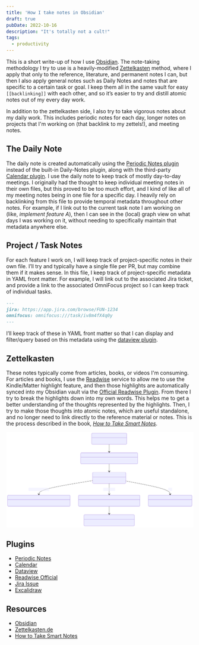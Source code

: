 ```yaml
---
title: 'How I take notes in Obsidian'
draft: true
pubDate: 2022-10-16
description: "It's totally not a cult!"
tags:
  - productivity
---
```


This is a short write-up of how I use [Obsidian](https://obsidian.md). The note-taking methodology I try to use is a heavily-modified [Zettelkasten](https://zettelkasten.de) method, where I apply that only to the reference, literature, and permanent notes I can, but then I also apply general notes such as Daily Notes and notes that are specific to a certain task or goal. I keep them all in the same vault for easy `[[backlinking]]` with each other, and so it’s easier to try and distill atomic notes out of my every day work.

In addition to the zettelkasten side, I also try to take vigorous notes about my daily work. This includes periodic notes for each day, longer notes on projects that I'm working on (that backlink to my zettels!), and meeting notes.

## The Daily Note

The daily note is created automatically using the [Periodic Notes plugin](https://github.com/liamcain/obsidian-periodic-notes) instead of the built-in Daily-Notes plugin, along with the third-party [Calendar plugin](https://github.com/liamcain/obsidian-calendar-plugin). I use the daily note to keep track of mostly day-to-day meetings. I originally had the thought to keep individual meeting notes in their own files, but this proved to be too much effort, and I kind of like all of my meeting notes being in one file for a specific day. I heavily rely on backlinking from this file to provide temporal metadata throughout other notes. For example, if I link out to the current task note I am working on (like, _implement feature A_), then I can see in the (local) graph view on what days I was working on it, without needing to specifically maintain that metadata anywhere else.

## Project / Task Notes

For each feature I work on, I will keep track of project-specific notes in their own file. I’ll try and typically have a single file per PR, but may combine them if it makes sense. In this file, I keep track of project-specific metadata in YAML front matter. For example, I will link out to the associated Jira ticket, and provide a link to the associated OmniFocus project so I can keep track of individual tasks.

```markdown
---
jira: https://app.jira.com/browse/FUN-1234
omnifocus: omnifocus:///task/iv8m4fX4q0y
---
```

I’ll keep track of these in YAML front matter so that I can display and filter/query based on this metadata using the [dataview plugin]().

## Zettelkasten

These notes typically come from articles, books, or videos I'm consuming. For articles and books, I use the
[Readwise](https://readwise.io) service to allow me to use the Kindle/Matter highlight feature, and then those
highlights are automatically synced into my Obsidian vault via the [Official Readwise Plugin](https://github.com/readwiseio/obsidian-readwise). From there I try to break the highlights down into my own words. This helps me to get a better understanding of the thoughts represented by the highlights. Then, I try to make those thoughts into atomic notes, which are useful standalone, and no longer need to link directly to the reference material or notes. This is the process described in the book, _[How to Take Smart Notes](https://www.amazon.com/How-Take-Smart-Notes-Nonfiction/dp/1542866502)_.

![The notes flow for my zettelkasten](/img/posts/2022-10-16-notes-flow.svg)

## Plugins

- [Periodic Notes]()
- [Calendar]()
- [Dataview]()
- [Readwise Official]()
- [Jira Issue]()
- [Excalidraw]()

## Resources

- [Obsidian](https://obsidian.md)
- [Zettelkasten.de](https://zettelkasten.de)
- [How to Take Smart Notes](https://www.amazon.com/How-Take-Smart-Notes-Nonfiction/dp/1542866502)
